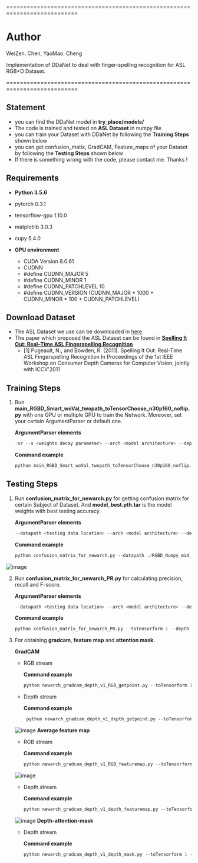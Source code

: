 ===========================================================================
# Author
WeiZen. Chen, YaoMao. Cheng

  Implementation of DDaNet to deal with finger-spelling recognition for ASL RGB+D Dataset.

===========================================================================

## Statement
  * you can find the DDaNet model in **try_place/models/**
  * The code is trained and tested on **ASL Dataset** in numpy file
  * you can train your Dataset with DDaNet by following the **Training Steps** shown below
  * you can get confusion_matix, GradCAM, Feature_maps of your Dataset by following the **Testing Steps** shown below
  * If there is something wrong with the code, please contact me. Thanks !
  
## Requirements
  * **Python 3.5.6**
  * pytorch 0.3.1
  * tensorflow-gpu 1.10.0
  * matplotlib 3.0.3
  * cupy 5.4.0
  
  * **GPU environment**
    * CUDA Version 8.0.61
    * CUDNN 
    * #define CUDNN_MAJOR      5
    * #define CUDNN_MINOR      1
    * #define CUDNN_PATCHLEVEL 10
    * #define CUDNN_VERSION    (CUDNN_MAJOR * 1000 + CUDNN_MINOR * 100 + CUDNN_PATCHLEVEL)
    
## Download Dataset
  * The ASL Dataset we use can be downloaded in [here](https://drive.google.com/drive/folders/1NILKG6uPw0bDJ8y6ajXWfp9HhlaToLac?usp=sharing)
  * The paper which proposed the ASL Dataset can be found in  [**Spelling It Out: Real–Time ASL Fingerspelling Recognition**](https://empslocal.ex.ac.uk/people/staff/np331/publications/PugeaultBowden2011b.pdf) 
    * [1] Pugeault, N., and Bowden, R. (2011). Spelling It Out: Real-Time ASL Fingerspelling Recognition In Proceedings of the 1st IEEE Workshop on Consumer Depth Cameras for Computer Vision, jointly with ICCV'2011
    
## Training Steps
  1. Run **main_RGBD_Smart_woVal_twopath_toTensorChoose_n30p160_noflip.py** with one GPU or multiple GPU to train the Network. Moreover, set your certain ArgumentParser or default one.
  
      **ArgumentParser elements**
      ```python
      -sr --s <weights decay parameter> --arch <model architecture> --depth <model depth> --subject <training/testing subject in training/testing stage> --save       <path   to save the model weighting> --toTensorform <data transform: 1 means -1~1> --epochs <training epochs>
      ```

      **Command example**
      ```python
      python main_RGBD_Smart_woVal_twopath_toTensorChoose_n30p160_noflip.py -sr --s 0.0001 --arch vgg_cbam_depth_gap --depth 15 --subject SubjectA --save     ./use_now/n30p160_noflip/depth_map/toTensor0.5/first --toTensorform 1 --epochs 60
        ```

## Testing Steps

  1. Run **confusion_matrix_for_newarch.py** for getting confusion matrix for certain Subject of Dataset. And **model_best.pth.tar** is the model weights with best testing accuracy.
  
      **ArgumentParser elements**
      ```python
      --datapath <testing data location> --arch <model architecture> --depth <model depth> --subject <testing subject> --toTensorform <data_transform : 1 means     -1~1> --normalization <confusion matrix value normalization or not> --model <testing model path>
        ```

      **Command example**
      ```python
      python confusion_matrix_for_newarch.py --datapath ./RGBD_Numpy_mid_n30p160_noflip --arch vgg_cbam_depth_gap --depth 15 --subject SubjectA --toTensorform 1 --normalization 0 --model ./use_now/n30p160_noflip/depth_map/toTensor0.5/first/SubjectA_93.03/model_best.pth.tar
      ```
![image](https://github.com/cweizen/cweizen-DDaNet_model_master/blob/main/image/1.PNG)

  2. Run **confusion_matrix_for_newarch_PR.py** for calculating precision, recall and F-score.
  
      **ArgumentParser elements**
      ```python
      --datapath <testing data location> --arch <model architecture> --depth <model depth> --subject <testing subject> --toTensorform <data_transform : 1 means -1~1> --normalization <confusion matrix value normalization or not> --model <testing model path>
      ```

      **Command example**
      ```python
      python confusion_matrix_for_newarch_PR.py --toTensorform 1 --depth 15 --arch vgg_cbam_depth_gap --datapath ./RGBD_Numpy_mid_n30p160_noflip --model ./use_now/n30p160_noflip/depth_map/toTensor0.5/first/SubjectC_96.47/model_best.pth.tar --subject SubjectC --normalization 1
      ```


  3. For obtaining **gradcam**, **feature map** and **attention mask**.
  
      **GradCAM**
       * RGB stream

          **Command example**
          ```python
          python newarch_gradcam_depth_v1_RGB_getpoint.py --toTensorform 1 --depth 15 --arch vgg_cbam_depth_gap --datapath ./RGBD_Numpy_mid_n30p160_noflip --model ./use_now/n30p160_noflip/depth_map/toTensor0.5/first/SubjectE_92.75/model_best.pth.tar --subject SubjectE --save test3/DSA_v1/thirdbottleneck/RGB
          ```
      * Depth stream

          **Command example**
           ```python
            python newarch_gradcam_depth_v1_depth_getpoint.py --toTensorform 1 --depth 15 --arch vgg_cbam_depth_gap --datapath ./RGBD_Numpy_mid_n30p160_noflip --model ./use_now/n30p160_noflip/depth_map/toTensor0.5/first/SubjectE_92.75/model_best.pth.tar --subject SubjectE --save test4/DSA_v1/thirdbottleneck/depth
          ```
      ![image](https://github.com/cweizen/cweizen-DDaNet_model_master/blob/main/image/2.PNG)
      **Average feature map**
      * RGB stream

          **Command example**
          ```python
          python newarch_gradcam_depth_v1_RGB_featuremap.py --toTensorform 1 --depth 15 --arch vgg_cbam_depth_gap --datapath ./RGBD_Numpy_mid_n30p160_noflip --model ./use_now/n30p160_noflip/depth_map/toTensor0.5/first/SubjectA_93.03/model_best.pth.tar --subject SubjectA --save test_featuremap/DSA_v1/bottleneck_2before/RGB
          ```
      ![image](https://github.com/cweizen/cweizen-DDaNet_model_master/blob/main/image/4.PNG)          
      * Depth stream

          **Command example**
          ```python
          python newarch_gradcam_depth_v1_depth_featuremap.py --toTensorform 1 --depth 15 --arch vgg_cbam_depth_gap --datapath ./RGBD_Numpy_mid_n30p160_noflip --model ./use_now/n30p160_noflip/depth_map/toTensor0.5/first/SubjectA_93.03/model_best.pth.tar --subject SubjectA --save test_featuremap/DSA_v1/bottleneck_2before/depth
         ```
      ![image](https://github.com/cweizen/cweizen-DDaNet_model_master/blob/main/image/3.PNG)
     **Depth-attention-mask**
      * Depth stream

          **Command example**
          ```python
          python newarch_gradcam_depth_v1_depth_mask.py --toTensorform 1 --depth 15 --arch vgg_cbam_depth_gap --datapath ./RGBD_Numpy_mid_n30p160_noflip --model ./use_now/n30p160_noflip/depth_map/toTensor0.5/first/SubjectA_93.03/model_best.pth.tar --subject SubjectA --save test_featuremap/DSA_v1/bottleneck_3/mask
         ```

  

  
